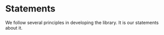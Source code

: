 # Statements

We follow several principles in developing the library. It is our statements about it.
